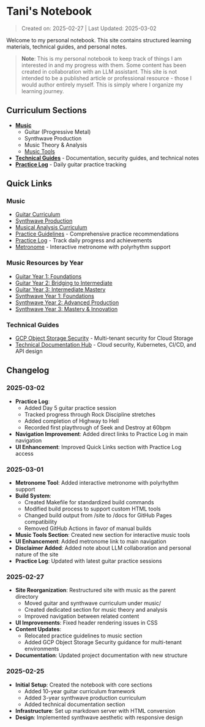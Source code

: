 
# Tani's Notebook

> Created on: 2025-02-27 | Last Updated: 2025-03-02

Welcome to my personal notebook. This site contains structured learning materials, technical guides, and personal notes.

> **Note**: This is my personal notebook to keep track of things I am interested in and my progress with them. Some content has been created in collaboration with an LLM assistant. This site is not intended to be a published article or professional resource - those I would author entirely myself. This is simply where I organize my learning journey.

## Curriculum Sections

- [**Music**](music/)
  - Guitar (Progressive Metal)
  - Synthwave Production
  - Music Theory & Analysis
  - [Music Tools](music/tools/)
- [**Technical Guides**](tech/) - Documentation, security guides, and technical notes
- [**Practice Log**](practice_log.md) - Daily guitar practice tracking

## Quick Links

### Music
- [Guitar Curriculum](music/guitar/)
- [Synthwave Production](music/synthwave/)
- [Musical Analysis Curriculum](music/musical_analysis_curriculum.md)
- [Practice Guidelines](music/index.html#practice-guidelines) - Comprehensive practice recommendations
- [Practice Log](practice_log.md) - Track daily progress and achievements
- [Metronome](music/tools/metronome/) - Interactive metronome with polyrhythm support

### Music Resources by Year
- [Guitar Year 1: Foundations](music/guitar/year1.md)
- [Guitar Year 2: Bridging to Intermediate](music/guitar/year2.md)
- [Guitar Year 3: Intermediate Mastery](music/guitar/year3.md)
- [Synthwave Year 1: Foundations](music/synthwave/year1.md)
- [Synthwave Year 2: Advanced Production](music/synthwave/year2.md)
- [Synthwave Year 3: Mastery & Innovation](music/synthwave/year3.md)

### Technical Guides
- [GCP Object Storage Security](tech/gcp_object_storage_security.md) - Multi-tenant security for Cloud Storage
- [Technical Documentation Hub](tech/) - Cloud security, Kubernetes, CI/CD, and API design

## Changelog

### 2025-03-02
- **Practice Log**: 
  - Added Day 5 guitar practice session
  - Tracked progress through Rock Discipline stretches
  - Added completion of Highway to Hell
  - Recorded first playthrough of Seek and Destroy at 60bpm
- **Navigation Improvement**: Added direct links to Practice Log in main navigation
- **UI Enhancement**: Improved Quick Links section with Practice Log access

### 2025-03-01
- **Metronome Tool**: Added interactive metronome with polyrhythm support
- **Build System**: 
  - Created Makefile for standardized build commands
  - Modified build process to support custom HTML tools
  - Changed build output from /site to /docs for GitHub Pages compatibility
  - Removed GitHub Actions in favor of manual builds
- **Music Tools Section**: Created new section for interactive music tools
- **UI Enhancement**: Added metronome link to main navigation
- **Disclaimer Added**: Added note about LLM collaboration and personal nature of the site
- **Practice Log**: Updated with latest guitar practice sessions

### 2025-02-27
- **Site Reorganization**: Restructured site with music as the parent directory
  - Moved guitar and synthwave curriculum under music/
  - Created dedicated section for music theory and analysis
  - Improved navigation between related content
- **UI Improvements**: Fixed header rendering issues in CSS
- **Content Updates**: 
  - Relocated practice guidelines to music section
  - Added GCP Object Storage Security guidance for multi-tenant environments
- **Documentation**: Updated project documentation with new structure

### 2025-02-25
- **Initial Setup**: Created the notebook with core sections
  - Added 10-year guitar curriculum framework
  - Added 3-year synthwave production curriculum
  - Added technical documentation section
- **Infrastructure**: Set up markdown server with HTML conversion
- **Design**: Implemented synthwave aesthetic with responsive design
